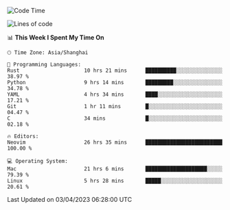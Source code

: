 <!--START_SECTION:waka-->
![Code Time](http://img.shields.io/badge/Code%20Time-1%2C275%20hrs%2016%20mins-blue)

![Lines of code](https://img.shields.io/badge/From%20Hello%20World%20I%27ve%20Written-107.2%20thousand%20lines%20of%20code-blue)

📊 **This Week I Spent My Time On** 

```text
🕑︎ Time Zone: Asia/Shanghai

💬 Programming Languages: 
Rust                     10 hrs 21 mins      ██████████░░░░░░░░░░░░░░░   38.97 % 
Python                   9 hrs 14 mins       █████████░░░░░░░░░░░░░░░░   34.78 % 
YAML                     4 hrs 34 mins       ████░░░░░░░░░░░░░░░░░░░░░   17.21 % 
Git                      1 hr 11 mins        █░░░░░░░░░░░░░░░░░░░░░░░░   04.47 % 
C                        34 mins             █░░░░░░░░░░░░░░░░░░░░░░░░   02.18 % 

🔥 Editors: 
Neovim                   26 hrs 35 mins      █████████████████████████   100.00 % 

💻 Operating System: 
Mac                      21 hrs 6 mins       ████████████████████░░░░░   79.39 % 
Linux                    5 hrs 28 mins       █████░░░░░░░░░░░░░░░░░░░░   20.61 % 
```


 Last Updated on 03/04/2023 06:28:00 UTC
<!--END_SECTION:waka-->
